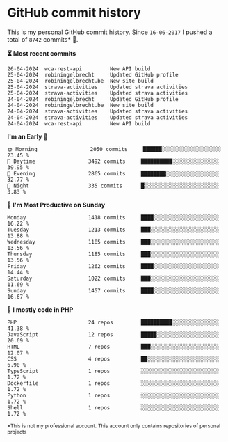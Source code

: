 # GitHub commit history
This is my personal GitHub commit history. Since <!--START_SECTION:first-commit-date-->`16-06-2017`<!--END_SECTION:first-commit-date--> I pushed a total of <!--START_SECTION:total-commit-count-->`8742`<!--END_SECTION:total-commit-count--> commits* 🎉.

<!--START_SECTION:most-recent-commits-->
**⏳ Most recent commits**
                                        
```text
26-04-2024  wca-rest-api         New API build
25-04-2024  robiningelbrecht     Updated GitHub profile
25-04-2024  robiningelbrecht.be  New site build
25-04-2024  strava-activities    Updated strava activities
25-04-2024  strava-activities    Updated strava activities
24-04-2024  robiningelbrecht     Updated GitHub profile
24-04-2024  robiningelbrecht.be  New site build
24-04-2024  strava-activities    Updated strava activities
24-04-2024  strava-activities    Updated strava activities
24-04-2024  wca-rest-api         New API build
```
<!--END_SECTION:most-recent-commits-->  

<!--START_SECTION:commits-per-day-time-->
**I&#039;m an Early 🐤**

```text
🌞 Morning                 2050 commits     ██████░░░░░░░░░░░░░░░░░░░   23.45 %
🌆 Daytime                 3492 commits     ██████████░░░░░░░░░░░░░░░   39.95 %
🌃 Evening                 2865 commits     ████████░░░░░░░░░░░░░░░░░   32.77 %
🌙 Night                   335 commits      █░░░░░░░░░░░░░░░░░░░░░░░░   3.83 %
```
<!--END_SECTION:commits-per-day-time-->  

<!--START_SECTION:commits-per-weekday-->
**📅 I&#039;m Most Productive on Sunday**

```text
Monday                    1418 commits     ████░░░░░░░░░░░░░░░░░░░░░   16.22 %
Tuesday                   1213 commits     ███░░░░░░░░░░░░░░░░░░░░░░   13.88 %
Wednesday                 1185 commits     ███░░░░░░░░░░░░░░░░░░░░░░   13.56 %
Thursday                  1185 commits     ███░░░░░░░░░░░░░░░░░░░░░░   13.56 %
Friday                    1262 commits     ████░░░░░░░░░░░░░░░░░░░░░   14.44 %
Saturday                  1022 commits     ███░░░░░░░░░░░░░░░░░░░░░░   11.69 %
Sunday                    1457 commits     ████░░░░░░░░░░░░░░░░░░░░░   16.67 %
```
<!--END_SECTION:commits-per-weekday-->  

<!--START_SECTION:repos-per-language-->
**💬 I mostly code in PHP**

```text
PHP                       24 repos         ██████████░░░░░░░░░░░░░░░   41.38 %
JavaScript                12 repos         █████░░░░░░░░░░░░░░░░░░░░   20.69 %
HTML                      7 repos          ███░░░░░░░░░░░░░░░░░░░░░░   12.07 %
CSS                       4 repos          ██░░░░░░░░░░░░░░░░░░░░░░░   6.90 %
TypeScript                1 repos          ░░░░░░░░░░░░░░░░░░░░░░░░░   1.72 %
Dockerfile                1 repos          ░░░░░░░░░░░░░░░░░░░░░░░░░   1.72 %
Python                    1 repos          ░░░░░░░░░░░░░░░░░░░░░░░░░   1.72 %
Shell                     1 repos          ░░░░░░░░░░░░░░░░░░░░░░░░░   1.72 %
```
<!--END_SECTION:repos-per-language-->  

<sub>*This is not my professional account. This account only contains repositories of personal projects</sub>
